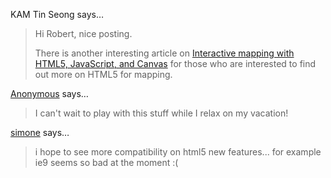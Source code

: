 KAM Tin Seong says…
>	Hi Robert, nice posting.  
>	
>	There is another interesting article on [Interactive mapping with HTML5, JavaScript, and Canvas](http://indiemaps.com/blog/2010/06/interactive-mapping-with-html5-javascript-and-canvas/) for those who are interested to find out more on HTML5 for mapping.

<a href="http://interactivemultimediatechnology.blogspot.com" rel="nofollow noopener" target="_blank">Anonymous</a> says…
>	I can't wait to play with this stuff while I relax on my vacation!

<a href="http://www.nerdgranny.com" rel="nofollow noopener" target="_blank">simone</a> says…
>	i hope to see more compatibility on html5 new features... for example ie9 seems so bad at the moment :(
